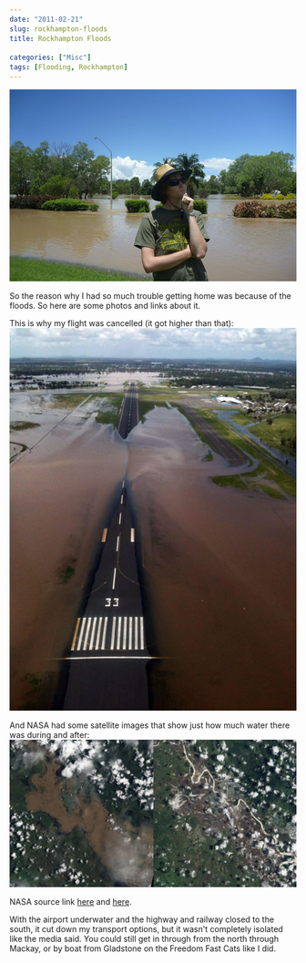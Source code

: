 ```yaml
---
date: "2011-02-21"
slug: rockhampton-floods
title: Rockhampton Floods

categories: ["Misc"]
tags: [Flooding, Rockhampton]
---
```


![Rockhampton Flood](p1060534.jpg)

So the reason why I had so much trouble getting home was because of the floods. So here are some photos and links about it.

This is why my flight was cancelled (it got higher than that):
![](r696732_5300334.jpg)

And NASA had some satellite images that show just how much water there was during and after:
![](flooods.jpg)

NASA source link [here](http://earthobservatory.nasa.gov/NaturalHazards/view.php?id=48916) and [here](http://earthobservatory.nasa.gov/IOTD/view.php?id=48456&src=iotdrss).

With the airport underwater and the highway and railway closed to the south, it cut down my transport options, but it wasn't completely isolated like the media said. You could still get in through from the north through Mackay, or by boat from Gladstone on the Freedom Fast Cats like I did.
